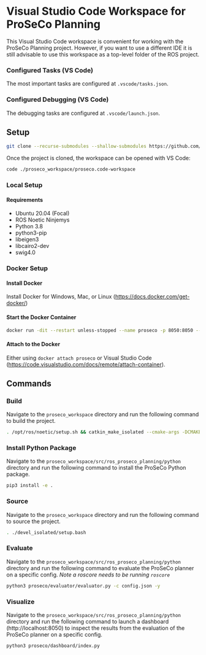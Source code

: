 # Visual Studio Code Workspace for ProSeCo Planning

This Visual Studio Code workspace is convenient for working with the ProSeCo Planning project. However, if you want to use a different IDE it is still advisable to use this workspace as a top-level folder of the ROS project.

### Configured Tasks (VS Code)

The most important tasks are configured at `.vscode/tasks.json`.

### Configured Debugging (VS Code)

The debugging tasks are configured at `.vscode/launch.json`.

## Setup

```bash
git clone --recurse-submodules --shallow-submodules https://github.com/ProSeCo-Planning/proseco_workspace.git
```

Once the project is cloned, the workspace can be opened with VS Code:

```bash
code ./proseco_workspace/proseco.code-workspace
```

### Local Setup

#### Requirements

- Ubuntu 20.04 (Focal)
- ROS Noetic Ninjemys
- Python 3.8
- python3-pip
- libeigen3
- libcairo2-dev
- swig4.0

### Docker Setup

#### Install Docker

Install Docker for Windows, Mac, or Linux (https://docs.docker.com/get-docker/)

#### Start the Docker Container

```bash
docker run -dit --restart unless-stopped --name proseco -p 8050:8050 --mount type=bind,source="$(pwd)"/proseco_workspace,target=/proseco_workspace karlkurzer/proseco:devel
```

#### Attach to the Docker

Either using `docker attach proseco` or Visual Studio Code (https://code.visualstudio.com/docs/remote/attach-container).

## Commands

### Build

Navigate to the `proseco_workspace` directory and run the following command to build the project.

```bash
. /opt/ros/noetic/setup.sh && catkin_make_isolated --cmake-args -DCMAKE_BUILD_TYPE=RELEASE -DPROSECO_RUN_TEST=ON -DPYTHON_EXECUTABLE:FILEPATH=/usr/bin/python3
```

### Install Python Package

Navigate to the `proseco_workspace/src/ros_proseco_planning/python` directory and run the following command to install the ProSeCo Python package.

```bash
pip3 install -e .
```

### Source

Navigate to the `proseco_workspace` directory and run the following command to source the project.

```bash
. ./devel_isolated/setup.bash
```

### Evaluate

Navigate to the `proseco_workspace/src/ros_proseco_planning/python` directory and run the following command to evaluate the ProSeCo planner on a specific config. _Note a roscore needs to be running `roscore`_

```bash
python3 proseco/evaluator/evaluator.py -c config.json -y
```

### Visualize

Navigate to the `proseco_workspace/src/ros_proseco_planning/python` directory and run the following command to launch a dashboard (http://localhost:8050) to inspect the results from the evaluation of the ProSeCo planner on a specific config.

```bash
python3 proseco/dashboard/index.py
```
